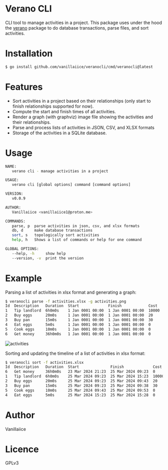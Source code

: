 # Verano CLI

CLI tool to manage activities in a project.
This package uses under the hood the [verano](https://github.com/vanillaiice/verano)
package to do database transactions, parse files, and sort activities.

# Installation

```sh
$ go install github.com/vanillaiice/veranocli/cmd/veranocli@latest
```

# Features

- Sort activities in a project based on their relationships
(only start to finish relationships supported for now).
- Compute the start and finish times of all activities.
- Render a graph (with graphviz) image file showing the activities
and their relationships.
- Parse and process lists of activities in JSON, CSV, and XLSX formats
- Storage of the activities in a SQLite database.

# Usage

```sh
NAME:
   verano cli - manage activities in a project

USAGE:
   verano cli [global options] command [command options] 

VERSION:
   v0.0.9

AUTHOR:
   Vanillaiice <vanillaiice1@proton.me>

COMMANDS:
   parse, p  parse activities in json, csv, and xlsx formats
   db, d     make database transactions
   sort, s   topologically sort activities
   help, h   Shows a list of commands or help for one command

GLOBAL OPTIONS:
   --help, -h     show help
   --version, -v  print the version
```

# Example

Parsing a list of activities in xlsx format and generating a graph:

```sh
$ veranocli parse -f activities.xlsx -g activities.png
Id  Description   Duration  Start             Finish            Cost   
1   Tip landlord  6h0m0s    1 Jan 0001 00:00  1 Jan 0001 00:00  10000  
2   Buy eggs      20m0s     1 Jan 0001 00:00  1 Jan 0001 00:00  20     
3   Buy pan       15m0s     1 Jan 0001 00:00  1 Jan 0001 00:00  30     
4   Eat eggs      5m0s      1 Jan 0001 00:00  1 Jan 0001 00:00  0      
5   Cook eggs     10m0s     1 Jan 0001 00:00  1 Jan 0001 00:00  0      
6   Get money     36h0m0s   1 Jan 0001 00:00  1 Jan 0001 00:00  0      
```

![activities](https://github.com/vanillaiice/veranocli/assets/120596571/2c55d72a-40f2-4293-bdc2-58de09bb91f8)

Sorting and updating the timeline of a list of activities in xlsx format:

```sh
$ veranocli sort -f activities.xlsx
Id  Description   Duration  Start              Finish             Cost   
6   Get money     36h0m0s   23 Mar 2024 21:23  25 Mar 2024 09:23  0      
1   Tip landlord  6h0m0s    25 Mar 2024 09:23  25 Mar 2024 15:23  10000  
2   Buy eggs      20m0s     25 Mar 2024 09:23  25 Mar 2024 09:43  20     
3   Buy pan       15m0s     25 Mar 2024 09:23  25 Mar 2024 09:38  30     
5   Cook eggs     10m0s     25 Mar 2024 09:43  25 Mar 2024 09:53  0      
4   Eat eggs      5m0s      25 Mar 2024 15:23  25 Mar 2024 15:28  0      
```

# Author

Vanillaiice

# Licence

GPLv3
